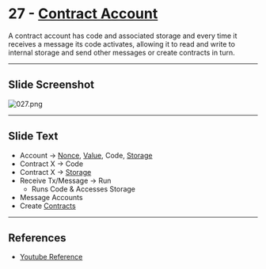 # 27 - [Contract Account](Contract%20Account.md)

A contract account has code and associated storage and every time it receives a message its code activates, allowing it to read and write to internal storage and send other messages or create contracts in turn.

___
## Slide Screenshot
![027.png](../images/ethereum101/027.png)
___
## Slide Text
- Account -> [Nonce](Nonce.md), [Value](Value.md), Code, [Storage](Storage.md)
- Contract X -> Code
- Contract X -> [Storage](Storage.md)
- Receive Tx/Message -> Run
	- Runs Code & Accesses Storage
- Message Accounts
- Create [Contracts](Contracts.md)
___
## References
- [Youtube Reference](https://youtu.be/zIeBfuXxuWs?t=279)